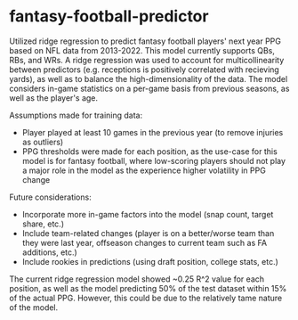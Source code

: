 # fantasy-football-predictor

Utilized ridge regression to predict fantasy football players' next year PPG based on NFL data from 2013-2022. This model currently supports QBs, RBs, and WRs. A ridge regression was used to account for multicollinearity between predictors (e.g. receptions is positively correlated with recieving yards), as well as to balance the high-dimensionality of the data. The model considers in-game statistics on a per-game basis from previous seasons, as well as the player's age.

Assumptions made for training data:
- Player played at least 10 games in the previous year (to remove injuries as outliers)
- PPG thresholds were made for each position, as the use-case for this model is for fantasy football, where low-scoring players should not play a major role in the model as the experience higher volatility in PPG change

Future considerations:
- Incorporate more in-game factors into the model (snap count, target share, etc.)
- Include team-related changes (player is on a better/worse team than they were last year, offseason changes to current team such as FA additions, etc.)
- Include rookies in predictions (using draft position, college stats, etc.)

The current ridge regression model showed ~0.25 R^2 value for each position, as well as the model predicting 50% of the test dataset within 15% of the actual PPG. However, this could be due to the relatively tame nature of the model.
